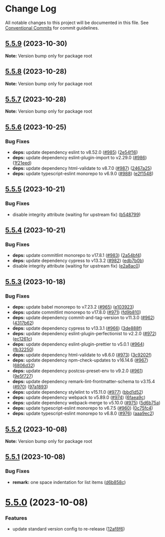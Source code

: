 # Change Log

All notable changes to this project will be documented in this file.
See [Conventional Commits](https://conventionalcommits.org) for commit guidelines.

## [5.5.9](https://github.com/davidsneighbour/configurations/compare/v5.5.8...v5.5.9) (2023-10-30)

**Note:** Version bump only for package root





## [5.5.8](https://github.com/davidsneighbour/configurations/compare/v5.5.7...v5.5.8) (2023-10-28)

**Note:** Version bump only for package root





## [5.5.7](https://github.com/davidsneighbour/configurations/compare/v5.5.6...v5.5.7) (2023-10-28)

**Note:** Version bump only for package root





## [5.5.6](https://github.com/davidsneighbour/configurations/compare/v5.5.5...v5.5.6) (2023-10-25)


### Bug Fixes

* **deps:** update dependency eslint to v8.52.0 ([#985](https://github.com/davidsneighbour/configurations/issues/985)) ([2e54f16](https://github.com/davidsneighbour/configurations/commit/2e54f16a3fb89a71b2011738bfc7a61c4f34904b))
* **deps:** update dependency eslint-plugin-import to v2.29.0 ([#986](https://github.com/davidsneighbour/configurations/issues/986)) ([1f21eed](https://github.com/davidsneighbour/configurations/commit/1f21eed40c311e2f2ce043b64220df790db61448))
* **deps:** update dependency html-validate to v8.7.0 ([#987](https://github.com/davidsneighbour/configurations/issues/987)) ([2467a25](https://github.com/davidsneighbour/configurations/commit/2467a253215f826f1fdf257daa3f3dc9cf188467))
* **deps:** update typescript-eslint monorepo to v6.9.0 ([#988](https://github.com/davidsneighbour/configurations/issues/988)) ([e2f1548](https://github.com/davidsneighbour/configurations/commit/e2f1548a49cb0cd7174434110ef9c6a54a43ec44))





## [5.5.5](https://github.com/davidsneighbour/configurations/compare/v5.5.4...v5.5.5) (2023-10-21)


### Bug Fixes

* disable integrity attribute (waiting for upstream fix) ([b548799](https://github.com/davidsneighbour/configurations/commit/b5487996d89a508e43ea155b6a814f8a2a1bcc89))





## [5.5.4](https://github.com/davidsneighbour/configurations/compare/v5.5.3...v5.5.4) (2023-10-21)


### Bug Fixes

* **deps:** update commitlint monorepo to v17.8.1 ([#983](https://github.com/davidsneighbour/configurations/issues/983)) ([2a54bf4](https://github.com/davidsneighbour/configurations/commit/2a54bf4ca3fcba79f169e5e32d0de18ae533db45))
* **deps:** update dependency cypress to v13.3.2 ([#982](https://github.com/davidsneighbour/configurations/issues/982)) ([edb7b0b](https://github.com/davidsneighbour/configurations/commit/edb7b0b7cf4111adcf7962de4e0f90666be9c49c))
* disable integrity attribute (waiting for upstream fix) ([e2a8ac0](https://github.com/davidsneighbour/configurations/commit/e2a8ac03a23595e6ea37a4a7b632a9d8f8c7f494))





## [5.5.3](https://github.com/davidsneighbour/configurations/compare/v5.5.2...v5.5.3) (2023-10-18)


### Bug Fixes

* **deps:** update babel monorepo to v7.23.2 ([#965](https://github.com/davidsneighbour/configurations/issues/965)) ([e103923](https://github.com/davidsneighbour/configurations/commit/e103923e7b664268e82b2451c3f226f388cc3cc0))
* **deps:** update commitlint monorepo to v17.8.0 ([#971](https://github.com/davidsneighbour/configurations/issues/971)) ([fd9b810](https://github.com/davidsneighbour/configurations/commit/fd9b81059bf6495611bd36c2f6e055fc0316f03d))
* **deps:** update dependency commit-and-tag-version to v11.3.0 ([#962](https://github.com/davidsneighbour/configurations/issues/962)) ([4317b62](https://github.com/davidsneighbour/configurations/commit/4317b624f9c7ba1e5ac02649d34fae411de107cc))
* **deps:** update dependency cypress to v13.3.1 ([#966](https://github.com/davidsneighbour/configurations/issues/966)) ([3de888f](https://github.com/davidsneighbour/configurations/commit/3de888f67dab8c60b486a7eca51dea6960af14c9))
* **deps:** update dependency eslint-plugin-perfectionist to v2.2.0 ([#972](https://github.com/davidsneighbour/configurations/issues/972)) ([ec1261c](https://github.com/davidsneighbour/configurations/commit/ec1261c708d713d708d8a7f29de3c9e5520b0957))
* **deps:** update dependency eslint-plugin-prettier to v5.0.1 ([#964](https://github.com/davidsneighbour/configurations/issues/964)) ([fb32250](https://github.com/davidsneighbour/configurations/commit/fb322501af31958341ab2b14dca7ebfdca9d82e6))
* **deps:** update dependency html-validate to v8.6.0 ([#973](https://github.com/davidsneighbour/configurations/issues/973)) ([3c9202f](https://github.com/davidsneighbour/configurations/commit/3c9202f8a72427ecf6c7848bfb042151c1bdd614))
* **deps:** update dependency npm-check-updates to v16.14.6 ([#967](https://github.com/davidsneighbour/configurations/issues/967)) ([6806d32](https://github.com/davidsneighbour/configurations/commit/6806d32dc7971977d9a2b01136d34f3cee99e9a7))
* **deps:** update dependency postcss-preset-env to v9.2.0 ([#961](https://github.com/davidsneighbour/configurations/issues/961)) ([9e5f727](https://github.com/davidsneighbour/configurations/commit/9e5f727186f6c57af5ff03074cf1662e4ac7e290))
* **deps:** update dependency remark-lint-frontmatter-schema to v3.15.4 ([#970](https://github.com/davidsneighbour/configurations/issues/970)) ([97a1893](https://github.com/davidsneighbour/configurations/commit/97a18932f5e43d6626a38f3562e0df7da588f4e1))
* **deps:** update dependency stylelint to v15.11.0 ([#977](https://github.com/davidsneighbour/configurations/issues/977)) ([bbd1d52](https://github.com/davidsneighbour/configurations/commit/bbd1d529434f94bb2a9c5e35b71158f5180f75a9))
* **deps:** update dependency webpack to v5.89.0 ([#974](https://github.com/davidsneighbour/configurations/issues/974)) ([6faea9c](https://github.com/davidsneighbour/configurations/commit/6faea9c28365052ea127f4475e949119a6c63837))
* **deps:** update dependency webpack-merge to v5.10.0 ([#975](https://github.com/davidsneighbour/configurations/issues/975)) ([5d6b75a](https://github.com/davidsneighbour/configurations/commit/5d6b75a8e55e7843d2659a467a5aadb3a9568ab0))
* **deps:** update typescript-eslint monorepo to v6.7.5 ([#960](https://github.com/davidsneighbour/configurations/issues/960)) ([0c75fc4](https://github.com/davidsneighbour/configurations/commit/0c75fc4c9b1e72390fdd033570ec3e1f6e3731ed))
* **deps:** update typescript-eslint monorepo to v6.8.0 ([#976](https://github.com/davidsneighbour/configurations/issues/976)) ([aaa9ec2](https://github.com/davidsneighbour/configurations/commit/aaa9ec25f99cfa618487b0dd00d6990a28fe735d))





## [5.5.2](https://github.com/davidsneighbour/configurations/compare/v5.5.1...v5.5.2) (2023-10-08)

**Note:** Version bump only for package root





## [5.5.1](https://github.com/davidsneighbour/configurations/compare/v5.5.0...v5.5.1) (2023-10-08)


### Bug Fixes

* **remark:** one space indentation for list items ([d6b858c](https://github.com/davidsneighbour/configurations/commit/d6b858c433aa1113c47f3659a87c5e4806c83afa))





# [5.5.0](https://github.com/davidsneighbour/configurations/compare/v5.4.0...v5.5.0) (2023-10-08)


### Features

* update standard version config to re-release ([12af8f6](https://github.com/davidsneighbour/configurations/commit/12af8f60fdf07fc18e99a35d59aa07533fc75741))

